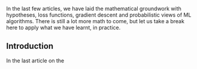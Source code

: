 
In the last few articles, we have laid the mathematical groundwork with hypotheses, loss functions, gradient descent and probabilistic views of ML algorithms. There is still a lot more math to come, but let us take a break here to apply what we have learnt, in practice. 

## Introduction
In the last article on the 